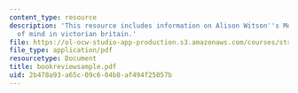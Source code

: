 ```yaml
---
content_type: resource
description: 'This resource includes information on Alison Witson''s Mesmerised: Powers
  of mind in victorian britain.'
file: https://ol-ocw-studio-app-production.s3.amazonaws.com/courses/sts-001-technology-in-american-history-spring-2006/2b478a93a65c09c604b8af494f25057b_bookreviewsample.pdf
file_type: application/pdf
resourcetype: Document
title: bookreviewsample.pdf
uid: 2b478a93-a65c-09c6-04b8-af494f25057b
---
```

